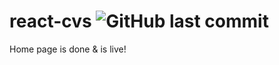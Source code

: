 # react-cvs ![GitHub last commit](https://img.shields.io/github/last-commit/topujss/react-cvs?logo=JavaScript&logoColor=blue&style=for-the-badge)
Home page is done &amp; is live!
